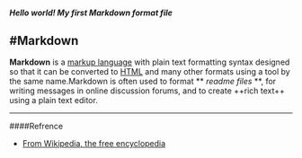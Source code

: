 <!-- About Markdown -->
##### Hello world! My first **Markdown** format file #####
#Markdown
----
**Markdown** is a [markup language](http://en.wikipedia.org/wiki/Markup_language) with plain text formatting syntax designed so that it can be converted to [HTML](http://en.wikipedia.org/wiki/HTML) and many other formats using a tool by the same name.Markdown is often used to format ** *readme files* **, for writing messages in online discussion forums, and to create ++rich text++ using a plain text editor.

---
####Refrence
* [From Wikipedia, the free encyclopedia](http://en.wikipedia.org/wiki/Markdown)
